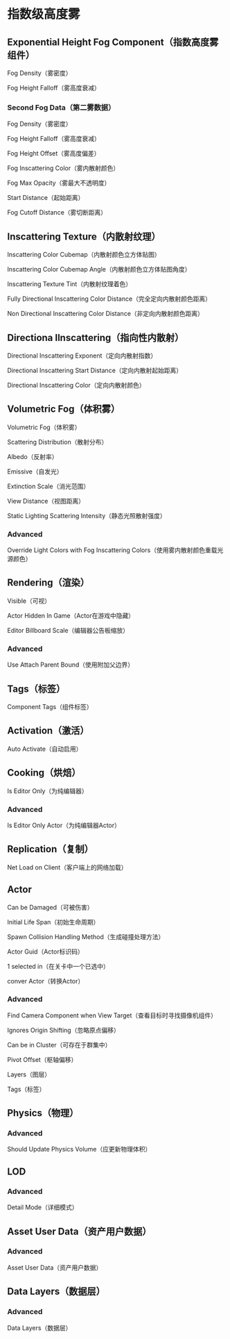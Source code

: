 # 指数级高度雾
## <b>Exponential Height Fog Component（指数高度雾组件）</b>
Fog Density（雾密度）
> 

Fog Height Falloff（雾高度衰减）
> 

### Second Fog Data（第二雾数据）
Fog Density（雾密度）  
>   
Fog Height Falloff（雾高度衰减）  
>   
Fog Height Offset（雾高度偏差）  
>   

Fog Inscattering Color（雾内散射颜色）
> 

Fog Max Opacity（雾最大不透明度）
> 

Start Distance（起始距离）
> 

Fog Cutoff Distance（雾切断距离）
> 

## <b>Inscattering Texture（内散射纹理）</b>
Inscattering Color Cubemap（内散射颜色立方体贴图）
> 

Inscattering Color Cubemap Angle（内散射颜色立方体贴图角度）
> 

Inscattering Texture Tint（内散射纹理着色）
> 

Fully Directional Inscattering Color Distance（完全定向内散射颜色距离）
> 

Non Directional Inscattering Color Distance（非定向内散射颜色距离）
> 

## <b>Directiona Ilnscattering（指向性内散射）</b>
Directional Inscattering Exponent（定向内散射指数）
> 

Directional Inscattering Start Distance（定向内散射起始距离）
> 

Directional Inscattering Color（定向内散射颜色）
> 

## <b>Volumetric Fog（体积雾）</b>
Volumetric Fog（体积雾）
> 

Scattering Distribution（散射分布）
> 

Albedo（反射率）
> 

Emissive（自发光）
> 

Extinction Scale（消光范围）
> 

View Distance（视图距离）
> 

Static Lighting Scattering Intensity（静态光照散射强度）
> 

### Advanced
Override Light Colors with Fog Inscattering Colors（使用雾内散射颜色重载光源颜色）
> 

## <b>Rendering（渲染）</b>
Visible（可视）
> 

Actor Hidden In Game（Actor在游戏中隐藏）
> 

Editor Billboard Scale（编辑器公告板缩放）
> 

### Advanced
Use Attach Parent Bound（使用附加父边界）
> 

## <b>Tags（标签）</b>
Component Tags（组件标签）
> 

## <b>Activation（激活）</b>
Auto Activate（自动启用）
> 

## <b>Cooking（烘焙）</b>
Is Editor Only（为纯编辑器）
> 

### Advanced
Is Editor Only Actor（为纯编辑器Actor）
> 

## <b>Replication（复制）</b>
Net Load on Client（客户端上的网络加载）
> 

## <b>Actor</b>
Can be Damaged（可被伤害）
> 

Initial Life Span（初始生命周期）
> 

Spawn Collision Handling Method（生成碰撞处理方法）
> 

Actor Guid（Actor标识码）
> 

1 selected in（在关卡中一个已选中）
> 

conver Actor（转换Actor）
> 

### Advanced
Find Camera Component when View Target（查看目标时寻找摄像机组件）
> 

Ignores Origin Shifting（忽略原点偏移）
> 

Can be in Cluster（可存在于群集中）
> 

Pivot Offset（枢轴偏移）
> 

Layers（图层）
> 

Tags（标签）
> 

## <b>Physics（物理）</b>
### Advanced
Should Update Physics Volume（应更新物理体积）
> 

## <b>LOD</b>
### Advanced
Detail Mode（详细模式）
> 

## <b>Asset User Data（资产用户数据）</b>
### Advanced
Asset User Data（资产用户数据）
> 

## <b>Data Layers（数据层）</b>
### Advanced
Data Layers（数据层）
> 